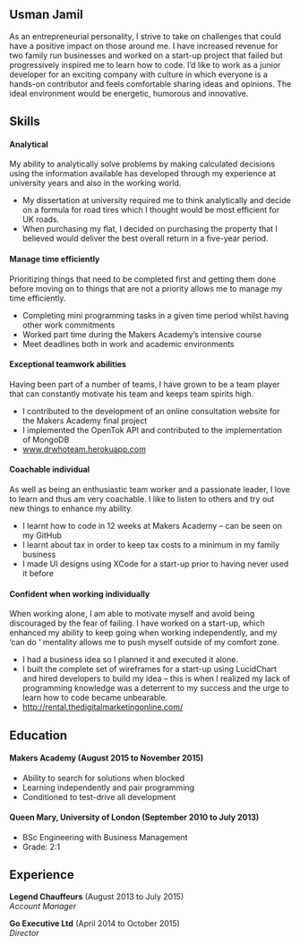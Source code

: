 ## Usman Jamil

As an entrepreneurial personality, I strive to take on challenges that could have a positive impact on those around me. I have increased revenue for two family run businesses and worked on a start-up project that failed but progressively inspired me to learn how to code. I’d like to work as a junior developer for an exciting company with culture in which everyone is a hands-on contributor and feels comfortable sharing ideas and opinions. The ideal environment would be energetic, humorous and innovative.

## Skills

#### Analytical

My ability to analytically solve problems by making calculated decisions using the information available has developed through my experience at university years and also in the working world.

- My dissertation at university required me to think analytically and decide on a formula for road tires which I thought would be most efficient for UK roads.
- When purchasing my flat, I decided on purchasing the property that I believed would deliver the best overall return in a five-year period.

#### Manage time efficiently

Prioritizing things that need to be completed first and getting them done before moving on to things that are not a priority allows me to manage my time efficiently.

- Completing mini programming tasks in a given time period whilst having other work commitments
- Worked part time during the Makers Academy’s intensive course
-  Meet deadlines both in work and academic environments

#### Exceptional teamwork abilities

Having been part of a number of teams, I have grown to be a team player that can constantly motivate his team and keeps team spirits high.

- I contributed to the development of an online consultation website for the Makers Academy final project
- I implemented the OpenTok API and contributed to the implementation of MongoDB
- www.drwhoteam.herokuapp.com

#### Coachable individual

As well as being an enthusiastic team worker and a passionate leader, I love to learn and thus am very coachable. I like to listen to others and try out new things to enhance my ability.

- I learnt how to code in 12 weeks at Makers Academy – can be seen on my GitHub
- I learnt about tax in order to keep tax costs to a minimum in my family business
- I made UI designs using XCode for a start-up prior to having never used it before

#### Confident when working individually

When working alone, I am able to motivate myself and avoid being discouraged by the fear of failing. I have worked on a start-up, which enhanced my ability to keep going when working independently, and my ‘can do ‘ mentality allows me to push myself outside of my comfort zone.

- I had a business idea so I planned it and executed it alone.
- I built the complete set of wireframes for a start-up using LucidChart and hired developers to build my idea – this is when I realized my lack of programming knowledge was a deterrent to my success and the urge to learn how to code became unbearable.
- http://rental.thedigitalmarketingonline.com/

## Education

#### Makers Academy (August 2015 to November 2015)

- Ability to search for solutions when blocked
- Learning independently and pair programming
- Conditioned to test-drive all development

#### Queen Mary, University of London (September 2010 to July 2013)

- BSc Engineering with Business Management
- Grade: 2:1

## Experience

**Legend Chauffeurs** (August 2013 to July 2015)    
*Account Manager*   

**Go Executive Ltd** (April 2014 to October 2015)    
*Director*   
